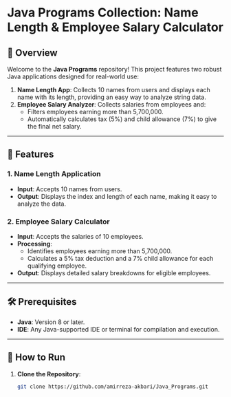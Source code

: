 # Java Programs Collection: Name Length & Employee Salary Calculator

## 🚀 Overview
Welcome to the **Java Programs** repository! This project features two robust Java applications designed for real-world use:

1. **Name Length App**: Collects 10 names from users and displays each name with its length, providing an easy way to analyze string data.
2. **Employee Salary Analyzer**: Collects salaries from employees and:
   - Filters employees earning more than 5,700,000.
   - Automatically calculates tax (5%) and child allowance (7%) to give the final net salary.

---

## 🌟 Features

### 1. **Name Length Application**
- **Input**: Accepts 10 names from users.
- **Output**: Displays the index and length of each name, making it easy to analyze the data.

### 2. **Employee Salary Calculator**
- **Input**: Accepts the salaries of 10 employees.
- **Processing**:
  - Identifies employees earning more than 5,700,000.
  - Calculates a 5% tax deduction and a 7% child allowance for each qualifying employee.
- **Output**: Displays detailed salary breakdowns for eligible employees.

---

## 🛠️ Prerequisites

- **Java**: Version 8 or later.
- **IDE**: Any Java-supported IDE or terminal for compilation and execution.

---

## 🚀 How to Run

1. **Clone the Repository**:
   ```bash
   git clone https://github.com/amirreza-akbari/Java_Programs.git

